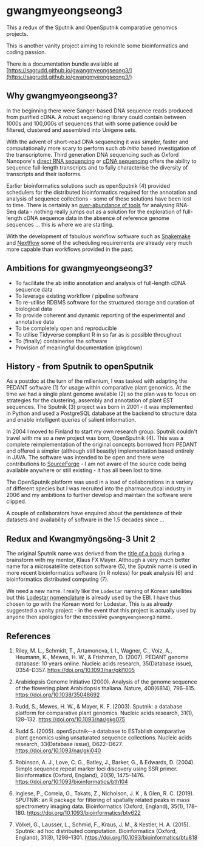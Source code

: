# gwangmyeongseong3
This a redux of the Sputnik and OpenSputnik comparative genomics projects.

This is another vanity project aiming to rekindle some bioinformatics and coding passion.

There is a documentation bundle available at 
[https://sagrudd.github.io/gwangmyeongseong3/](https://sagrudd.github.io/gwangmyeongseong3/)

## Why gwangmyeongseong3?

In the beginning there were Sanger-based DNA sequence reads produced from purified cDNA. A robust
sequencing library could contain between 1000s and 100,000s of sequences that with some patience
could be filtered, clustered and assembled into Unigene sets.

With the advent of short-read DNA sequencing it was simpler, faster and computationally more scary
to perform such *ab initio* based investigation of the transcriptome. Third generation DNA sequencing
such as Oxford Nanopore's
[direct RNA sequencing](https://store.nanoporetech.com/eu/catalog/product/view/id/297/s/direct-rna-sequencing-kit/category/28/)
or [cDNA sequencing](https://store.nanoporetech.com/eu/sample-prep/direct-cdna-sequencing-kit.html)
offers the ability to sequence full-length transcripts and to fully characterise the diversity
of transcripts and their isoforms.

Earlier bioinformatics solutions such as openSputnik (4) provided schedulers for the distributed
bioinformatics required for the annotation and analysis of sequence collections - some of these
solutions have been lost to time. There is certainly an [
over-abundance of tools](https://en.wikipedia.org/wiki/List_of_RNA-Seq_bioinformatics_tools) for
analysing RNA-Seq data - nothing really jumps out as a solution for the exploration of
full-length cDNA sequence data in the absence of reference genome sequences ... this is where we are 
starting.

With the development of fabulous workflow software such as 
[Snakemake](https://snakemake.readthedocs.io/en/stable/) and [Nextflow](https://www.nextflow.io/)
some of the scheduling requirements are already very much more capable than workflows provided in
the past.

## Ambitions for gwangmyeongseong3?

* To facilitate the ab initio annotation and analysis of full-length cDNA sequence data
* To leverage existing workflow / pipeline software
* To re-utilise RDBMS software for the structured storage and curation of biological data
* To provide coherent and dynamic reporting of the experimental and annotative data
* To be completely open and reproducible
* To utilise Tidyverse compliant R in so far as is possible throughout
* To (finally) containerise the software
* Provision of meaningful documentation (pkgdown)

## History - from Sputnik to openSputnik

As a postdoc at the turn of the millenium, I was tasked with adapting the PEDANT software (1)
for usage within comparative plant genomics. At the time we had a single plant genome
available (2) so the plan was to focus on strategies for the clustering, assembly and annotation of
plant EST sequences. The Sputnik (3) project was born in 2001 - it was implemented in Python
and used a PostgreSQL database at the backend to structure data and enable intelligent queries
of salient information.

In 2004 I moved to Finland to start my own research group. Sputnik couldn't travel with me so a new
project was born, OpenSputnik (4). This was a complete reimplementation of the original concepts
borrowed from PEDANT and offered a simpler (although still beastly) implementation based entirely in
JAVA. The software was intended to be open and there were contributions to 
[SourceForge](https://sourceforge.net/projects/opensputnik/files/) - I am not aware of the source code
being available anywhere or still existing - it has all been lost to time.

The OpenSputnik platform was used in a load of collaborations in a variery of different species but
I was recruited into the pharmaceutical industry in 2006 and my ambitions to further develop and
maintain the software were clipped.

A couple of collaborators have enquired about the persistence of their datasets and availability of
software in the 1.5 decades since ...

## Redux and Kwangmyŏngsŏng-3 Unit 2

The original Sputnik name was derived from the [title of a book](https://en.wikipedia.org/wiki/Sputnik_Sweetheart)
during a brainstorm with my mentor, Klaus FX Mayer. Although a very much better name for a microsatellite
detection software (5), the Sputnik name is used in more recent bioinformatics software (in R noless) for peak
analysis (6) and bioinformatics distributed computing (7).

We need a new name. I really like the `Lodestar` naming of Korean satellites but this 
[Lodestar nomenclature](http://ebispot.github.io/lodestar/lodestar.html) is already used by the EBI. I have thus
chosen to go with the Korean word for Lodestar. This is as already suggested a vanity project - in the event
that this project is actually used by anyone then apologies for the excessive `gwangmyeongseong3` name.

## References

1. Riley, M. L., Schmidt, T., Artamonova, I. I., Wagner, C., Volz, A., Heumann, K., Mewes, H. W., & Frishman, D. (2007). PEDANT genome database: 10 years online. Nucleic acids research, 35(Database issue), D354–D357. https://doi.org/10.1093/nar/gkl1005

2. Arabidopsis Genome Initiative (2000). Analysis of the genome sequence of the flowering plant Arabidopsis thaliana. Nature, 408(6814), 796–815. https://doi.org/10.1038/35048692

3. Rudd, S., Mewes, H. W., & Mayer, K. F. (2003). Sputnik: a database platform for comparative plant genomics. Nucleic acids research, 31(1), 128–132. https://doi.org/10.1093/nar/gkg075

4. Rudd S. (2005). openSputnik--a database to ESTablish comparative plant genomics using unsaturated sequence collections. Nucleic acids research, 33(Database issue), D622–D627. https://doi.org/10.1093/nar/gki040

5. Robinson, A. J., Love, C. G., Batley, J., Barker, G., & Edwards, D. (2004). Simple sequence repeat marker loci discovery using SSR primer. Bioinformatics (Oxford, England), 20(9), 1475–1476. https://doi.org/10.1093/bioinformatics/bth104

6. Inglese, P., Correia, G., Takats, Z., Nicholson, J. K., & Glen, R. C. (2019). SPUTNIK: an R package for filtering of spatially related peaks in mass spectrometry imaging data. Bioinformatics (Oxford, England), 35(1), 178–180. https://doi.org/10.1093/bioinformatics/bty622

7. Völkel, G., Lausser, L., Schmid, F., Kraus, J. M., & Kestler, H. A. (2015). Sputnik: ad hoc distributed computation. Bioinformatics (Oxford, England), 31(8), 1298–1301. https://doi.org/10.1093/bioinformatics/btu818
